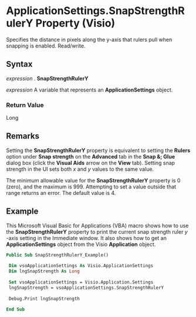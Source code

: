 
# ApplicationSettings.SnapStrengthRulerY Property (Visio)

Specifies the distance in pixels along the y-axis that rulers pull when snapping is enabled. Read/write.


## Syntax

 _expression_ . **SnapStrengthRulerY**

 _expression_ A variable that represents an **ApplicationSettings** object.


### Return Value

Long


## Remarks

Setting the  **SnapStrengthRulerY** property is equivalent to setting the **Rulers** option under **Snap strength** on the **Advanced** tab in the **Snap &; Glue** dialog box (click the **Visual Aids** arrow on the **View** tab). Setting snap strength in the UI sets both _x_ and _y_ values to the same value.

The minimum allowable value for the  **SnapStrengthRulerY** property is 0 (zero), and the maximum is 999. Attempting to set a value outside that range returns an error. The default value is 4.


## Example

This Microsoft Visual Basic for Applications (VBA) macro shows how to use the  **SnapStrengthRulerY** property to print the current snap strength ruler _y_ -axis setting in the Immediate window. It also shows how to get an **ApplicationSettings** object from the Visio **Application** object.


```vb
Public Sub SnapStrengthRulerY_Example() 
 
 Dim vsoApplicationSettings As Visio.ApplicationSettings 
 Dim lngSnapStrength As Long 
 
 Set vsoApplicationSettings = Visio.Application.Settings 
 lngSnapStrength = vsoApplicationSettings.SnapStrengthRulerY 
 
 Debug.Print lngSnapStrength 
 
End Sub
```

